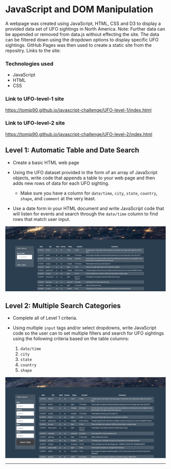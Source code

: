 # JavaScript and DOM Manipulation
A webpage was created using JavaScript, HTML, CSS and D3 to display a provided data set of UFO sightings in North America. Note: Further data can be appended or removed from data.js without effecting the site. The data can be filtered down using the dropdown options to display specific UFO sightings. GitHub Pages was then used to create a static site from the repositry. 
Links to the site:

### Technologies used
* JavaScript
* HTML
* CSS

 ### Link to UFO-level-1 site
 https://tomjp90.github.io/javascript-challenge/UFO-level-1/index.html

 ### Link to UFO-level-2 site
 https://tomjp90.github.io/javascript-challenge/UFO-level-2/index.html

## Level 1: Automatic Table and Date Search

* Create a basic HTML web page

* Using the UFO dataset provided in the form of an array of JavaScript objects, write code that appends a table to your web page and then adds new rows of data for each UFO sighting.

  * Make sure you have a column for `date/time`, `city`, `state`, `country`, `shape`, and `comment` at the very least.

* Use a date form in your HTML document and write JavaScript code that will listen for events and search through the `date/time` column to find rows that match user input.

![Images/ufo-1.JPG](images/ufo-1.JPG)

## Level 2: Multiple Search Categories 

* Complete all of Level 1 criteria.

* Using multiple `input` tags and/or select dropdowns, write JavaScript code so the user can to set multiple filters and search for UFO sightings using the following criteria based on the table columns:

  1. `date/time`
  2. `city`
  3. `state`
  4. `country`
  5. `shape`

![Images/ufo-2.JPG](images/ufo-2.JPG)
- - -




